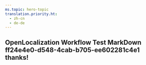 ```yaml
---
ms.topic: hero-topic
translation.priority.ht: 
  - zh-cn
  - de-de
---
```

## OpenLocalization Workflow Test MarkDown ff24e4e0-d548-4cab-b705-ee602281c4e1 thanks!
